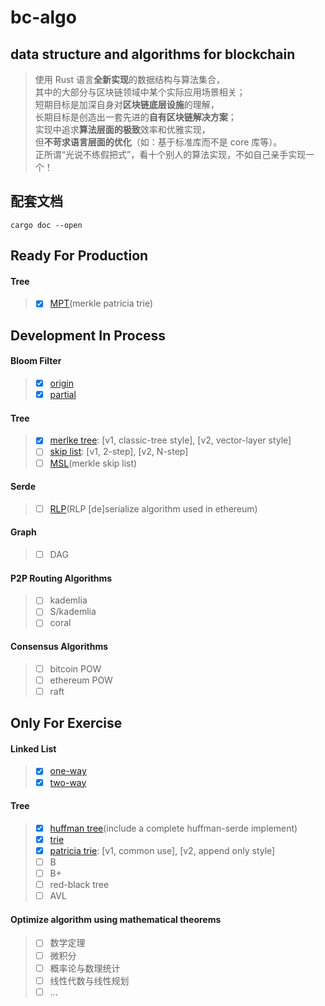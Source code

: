# bc-algo
## data structure and algorithms for blockchain    
    
> 使用 Rust 语言**全新实现**的数据结构与算法集合，    
> 其中的大部分与区块链领域中某个实际应用场景相关；    
> 短期目标是加深自身对**区块链底层设施**的理解，    
> 长期目标是创造出一套先进的**自有区块链解决方案**；    
> 实现中追求**算法层面的极致**效率和优雅实现，    
> 但**不苛求语言层面的优化**（如：基于标准库而不是 core 库等）。    
> 正所谓“光说不练假把式”，看十个别人的算法实现，不如自己亲手实现一个！    

## 配套文档
```
cargo doc --open
```

## Ready For Production
#### Tree
> - [x] [MPT](src/data_structure/tree/mpt.rs)(merkle patricia trie)

## Development In Process
#### Bloom Filter
> - [x] [origin](src/data_structure/bloomfilter/origin.rs)
> - [x] [partial](src/data_structure/bloomfilter/partial.rs)

#### Tree
> - [x] [merlke tree](src/data_structure/tree/merkle.rs): [v1, classic-tree style], [v2, vector-layer style]
> - [ ] [skip list](src/data_structure/tree/skip_list.rs): [v1, 2-step], [v2, N-step]
> - [ ] [MSL](src/data_structure/tree/msl.rs)(merkle skip list)

#### Serde
> - [ ] [RLP](src/data_structure/tree/rlp.rs)(RLP [de]serialize algorithm used in ethereum)

#### Graph
> - [ ] DAG

#### P2P Routing Algorithms
> - [ ] kademlia
> - [ ] S/kademlia
> - [ ] coral

#### Consensus Algorithms
> - [ ] bitcoin POW
> - [ ] ethereum POW
> - [ ] raft

## Only For Exercise
#### Linked List
> - [x] [one-way](src/data_structure/linkedlist/one_way.rs)
> - [x] [two-way](src/data_structure/linkedlist/two_way.rs)

#### Tree
> - [x] [huffman tree](src/data_structure/tree/huffman.rs)(include a complete huffman-serde implement)
> - [x] [trie](src/data_structure/tree/trie.rs)
> - [x] [patricia trie](src/data_structure/tree/patricia_trie.rs): [v1, common use], [v2, append only style]
> - [ ] B
> - [ ] B+
> - [ ] red-black tree
> - [ ] AVL

#### Optimize algorithm using mathematical theorems
> - [ ] 数学定理
> - [ ] 微积分
> - [ ] 概率论与数理统计
> - [ ] 线性代数与线性规划
> - [ ] ...
